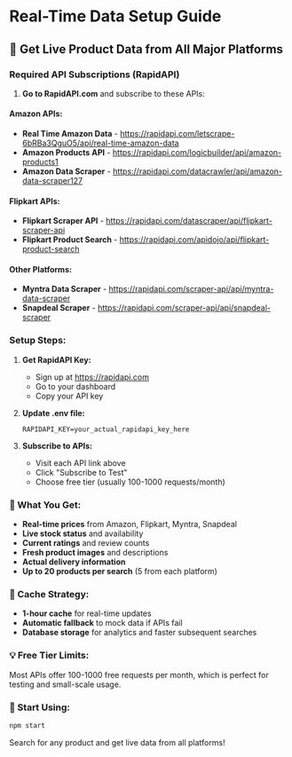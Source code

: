 # Real-Time Data Setup Guide

## 🚀 Get Live Product Data from All Major Platforms

### Required API Subscriptions (RapidAPI)

1. **Go to RapidAPI.com** and subscribe to these APIs:

#### Amazon APIs:
- **Real Time Amazon Data** - https://rapidapi.com/letscrape-6bRBa3QguO5/api/real-time-amazon-data
- **Amazon Products API** - https://rapidapi.com/logicbuilder/api/amazon-products1
- **Amazon Data Scraper** - https://rapidapi.com/datacrawler/api/amazon-data-scraper127

#### Flipkart APIs:
- **Flipkart Scraper API** - https://rapidapi.com/datascraper/api/flipkart-scraper-api
- **Flipkart Product Search** - https://rapidapi.com/apidojo/api/flipkart-product-search

#### Other Platforms:
- **Myntra Data Scraper** - https://rapidapi.com/scraper-api/api/myntra-data-scraper
- **Snapdeal Scraper** - https://rapidapi.com/scraper-api/api/snapdeal-scraper

### Setup Steps:

1. **Get RapidAPI Key:**
   - Sign up at https://rapidapi.com
   - Go to your dashboard
   - Copy your API key

2. **Update .env file:**
   ```
   RAPIDAPI_KEY=your_actual_rapidapi_key_here
   ```

3. **Subscribe to APIs:**
   - Visit each API link above
   - Click "Subscribe to Test"
   - Choose free tier (usually 100-1000 requests/month)

### 🎯 What You Get:

- **Real-time prices** from Amazon, Flipkart, Myntra, Snapdeal
- **Live stock status** and availability
- **Current ratings** and review counts
- **Fresh product images** and descriptions
- **Actual delivery information**
- **Up to 20 products per search** (5 from each platform)

### 🔄 Cache Strategy:

- **1-hour cache** for real-time updates
- **Automatic fallback** to mock data if APIs fail
- **Database storage** for analytics and faster subsequent searches

### 💡 Free Tier Limits:

Most APIs offer 100-1000 free requests per month, which is perfect for testing and small-scale usage.

### 🚀 Start Using:

```bash
npm start
```

Search for any product and get live data from all platforms!